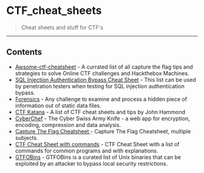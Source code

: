 # CTF_cheat_sheets

>Cheat sheets and stuff for CTF's

---
## Contents

<!-- toc -->

- [Awsome-ctf-cheatsheet](https://github.com/uppusaikiran/awesome-ctf-cheatsheet/blob/master/readme.md#powershell) - A currated list of all capture the flag tips and strategies to solve Online CTF challenges and Hackthebox Machines.
- [SQL Injection Authentication Bypass Cheat Sheet](https://pentestlab.blog/2012/12/24/sql-injection-authentication-bypass-cheat-sheet/) - This list can be used by penetration testers when testing for SQL injection authentication bypass.
- [Forensics](https://trailofbits.github.io/ctf/forensics/) - Any challenge to examine and process a hidden piece of information out of static data files.
- [CTF Katana](https://github.com/JohnHammond/ctf-katana) - A list of CTF cheat sheets and tips by John Hammond
- [CyberChef](https://gchq.github.io/CyberChef/) - The Cyber Swiss Army Knife - a web app for encryption, encoding, compression and data analysis.
- [Capture The Flag Cheatsheet ](https://uppusaikiran.github.io/hacking/Capture-the-Flag-CheatSheet/) - Capture The Flag Cheatsheet, multiple subjects.
- [CTF Cheat Sheet with commands](https://dvd848.github.io/CTFs/CheatSheet.html) - CTF Cheat Sheet with a list of commands for common programs and with explanations.
- [GTFOBins](https://gtfobins.github.io/) - GTFOBins is a curated list of Unix binaries that can be exploited by an attacker to bypass local security restrictions.

<!-- tocstop -->

